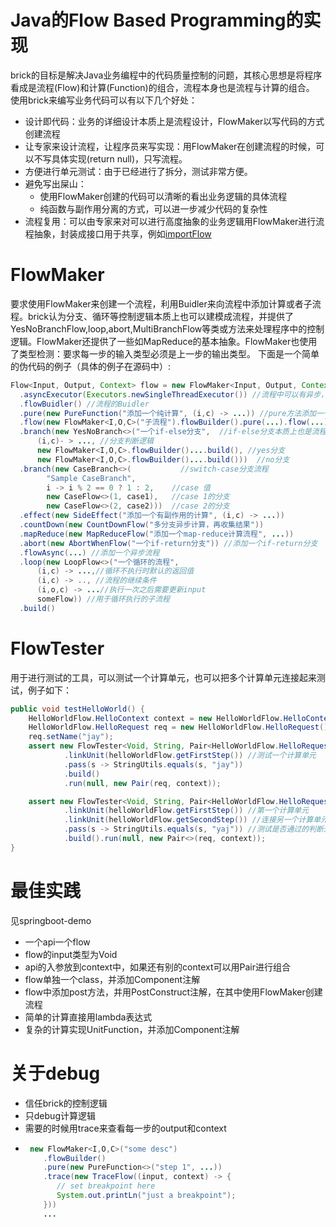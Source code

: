 # Java的Flow Based Programming的实现
brick的目标是解决Java业务编程中的代码质量控制的问题，其核心思想是将程序看成是流程(Flow)和计算(Function)的组合，流程本身也是流程与计算的组合。 使用brick来编写业务代码可以有以下几个好处：
* 设计即代码：业务的详细设计本质上是流程设计，FlowMaker以写代码的方式创建流程
* 让专家来设计流程，让程序员来写实现：用FlowMaker在创建流程的时候，可以不写具体实现(return null)，只写流程。
* 方便进行单元测试：由于已经进行了拆分，测试非常方便。
* 避免写出屎山：
    * 使用FlowMaker创建的代码可以清晰的看出业务逻辑的具体流程
    * 纯函数与副作用分离的方式，可以进一步减少代码的复杂性
* 流程复用：可以由专家来对可以进行高度抽象的业务逻辑用FlowMaker进行流程抽象，封装成接口用于共享，例如[importFlow](https://github.com/janlely/brick/blob/main/brick-lib/src/main/java/org/brick/lib/importflow/IImportFlow.java)

# FlowMaker
要求使用FlowMaker来创建一个流程，利用Buidler来向流程中添加计算或者子流程。brick认为分支、循环等控制逻辑本质上也可以建模成流程，并提供了YesNoBranchFlow,loop,abort,MultiBranchFlow等类或方法来处理程序中的控制逻辑。FlowMaker还提供了一些如MapReduce的基本抽象。FlowMaker也使用了类型检测：要求每一步的输入类型必须是上一步的输出类型。 下面是一个简单的伪代码的例子（具体的例子在源码中）:
```java
Flow<Input, Output, Context> flow = new FlowMaker<Input, Output, Context>("某个业务逻辑的主流程")
  .asyncExecutor(Executors.newSingleThreadExecutor()) //流程中可以有异步，需要添加异步执行器
  .flowBuidler() //流程的Buidler
  .pure(new PureFunction("添加一个纯计算", (i,c) -> ...)) //pure方法添加一个无副作用的纯计算
  .flow(new FlowMaker<I,O,C>("子流程").flowBuilder().pure(...).flow(...).build()) //flow方法用于添加一个子流程
  .branch(new YesNoBranch<>("一个if-else分支",  //if-else分支本质上也是流程
      (i,c)- > ..., //分支判断逻辑
      new FlowMaker<I,O,C>.flowBuilder()....build(), //yes分支
      new FlowMaker<I,O,C>.flowBuilder()....build()))  //no分支
  .branch(new CaseBranch<>(           //switch-case分支流程
        "Sample CaseBranch",
        i -> i % 2 == 0 ? 1 : 2,    //case 值
        new CaseFlow<>(1, case1),   //case 1的分支
        new CaseFlow<>(2, case2)))  //case 2的分支
  .effect(new SideEffect("添加一个有副作用的计算", (i,c) -> ...))
  .countDown(new CountDownFlow("多分支异步计算，再收集结果"))
  .mapReduce(new MapReduceFlow("添加一个map-reduce计算流程", ...))
  .abort(new AbortWhenFlow("一个if-return分支")) //添加一个if-return分支
  .flowAsync(...) //添加一个异步流程
  .loop(new LoopFlow<>("一个循环的流程",
      (i,c) -> ...,//循环不执行时默认的返回值
      (i,c) -> .., //流程的继续条件
      (i,o,c) -> ...//执行一次之后需要更新input
      someFlow)) //用于循环执行的子流程
  .build()
```


# FlowTester
用于进行测试的工具，可以测试一个计算单元，也可以把多个计算单元连接起来测试，例子如下：
```java
public void testHelloWorld() {
    HelloWorldFlow.HelloContext context = new HelloWorldFlow.HelloContext();
    HelloWorldFlow.HelloRequest req = new HelloWorldFlow.HelloRequest();
    req.setName("jay");
    assert new FlowTester<Void, String, Pair<HelloWorldFlow.HelloRequest, HelloWorldFlow.HelloContext>>()
            .linkUnit(helloWorldFlow.getFirstStep()) //测试一个计算单元
            .pass(s -> StringUtils.equals(s, "jay"))
            .build()
            .run(null, new Pair(req, context));

    assert new FlowTester<Void, String, Pair<HelloWorldFlow.HelloRequest, HelloWorldFlow.HelloContext>>()
            .linkUnit(helloWorldFlow.getFirstStep()) //第一个计算单元
            .linkUnit(helloWorldFlow.getSecondStep()) //连接另一个计算单元
            .pass(s -> StringUtils.equals(s, "yaj")) //测试是否通过的判断逻辑
            .build().run(null, new Pair<>(req, context));
}
```

# 最佳实践
见springboot-demo
* 一个api一个flow
* flow的input类型为Void
* api的入参放到context中，如果还有别的context可以用Pair进行组合
* flow单独一个class，并添加Component注解
* flow中添加post方法，并用PostConstruct注解，在其中使用FlowMaker创建流程
* 简单的计算直接用lambda表达式
* 复杂的计算实现UnitFunction，并添加Component注解

# 关于debug
* 信任brick的控制逻辑
* 只debug计算逻辑
* 需要的时候用trace来查看每一步的output和context
* ```java
   new FlowMaker<I,O,C>("some desc")
      .flowBuilder()
      .pure(new PureFunction<>("step 1", ...))
      .trace(new TraceFlow((input, context) -> {
         // set breakpoint here
         System.out.printLn("just a breakpoint");
      }))
      ...
  ```

